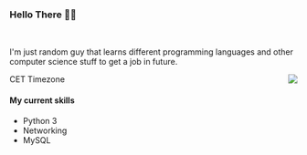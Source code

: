 ### Hello There 👋🗿
<br>
<p>I'm just random guy that learns different
programming languages and other computer science stuff to get a job in future.</p>
CET Timezone

<img align="right" src="https://i.ibb.co/kSy0R4q/image197.png"/>
<br>
<h4>My current skills</h4>
<ul>
 <li>Python 3</li>
 <li>Networking</li>
 <li>MySQL</li>
</ul>

